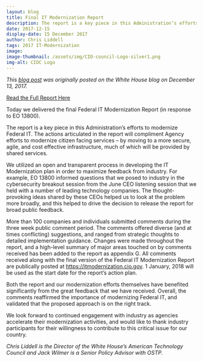 ```yaml
---
layout: blog
title: Final IT Modernization Report
description: The report is a key piece in this Administration’s efforts to modernize Federal IT. The actions articulated in the report will compliment Agency efforts to modernize citizen facing services – by moving to a more secure, agile, and cost effective infrastructure, much of which will be provided by shared services.
date: 2017-12-15
display-date: 15 December 2017
author: Chris Liddell
tags: 2017 IT-Modernization
image:
image-thumbnail: /assets/img/CIO-council-Logo-silver1.png
img-alt: CIOC Logo
---
```

_This [blog post](https://www.whitehouse.gov/articles/final-modernization-report/) was originally posted on the White House blog on December 13, 2017._

[Read the Full Report Here](https://itmodernization.cio.gov/report/preface/)

Today we delivered the final Federal IT Modernization Report (in response to EO 13800).

The report is a key piece in this Administration’s efforts to modernize Federal IT. The actions articulated in the report will compliment Agency efforts to modernize citizen facing services – by moving to a more secure, agile, and cost effective infrastructure, much of which will be provided by shared services.

We utilized an open and transparent process in developing the IT Modernization plan in order to maximize feedback from industry. For example, EO 13800 informed questions that we posed to industry in the cybersecurity breakout session from the June CEO listening session that we held with a number of leading technology companies. The thought-provoking ideas shared by these CEOs helped us to look at the problem more broadly, and this helped to drive the decision to release the report for broad public feedback.

More than 100 companies and individuals submitted comments during the three week public comment period. The comments offered diverse (and at times conflicting) suggestions, and ranged from strategic thoughts to detailed implementation guidance. Changes were made throughout the report, and a high-level summary of major areas touched on by comments received has been added to the report as appendix G. All comments received along with the final version of the Federal IT Modernization Report are publically posted at https://itmodernization.cio.gov. 1 January, 2018 will be used as the start date for the report’s action plan.

Both the report and our modernization efforts themselves have benefited significantly from the great feedback that we have received. Overall, the comments reaffirmed the importance of modernizing Federal IT, and validated that the proposed approach is on the right track.

We look forward to continued engagement with industry as agencies accelerate their modernization activities, and would like to thank industry participants for their willingness to contribute to this critical issue for our country.

_Chris Liddell is the Director of the White House’s American Technology Council and Jack Wilmer is a Senior Policy Advisor with OSTP._
